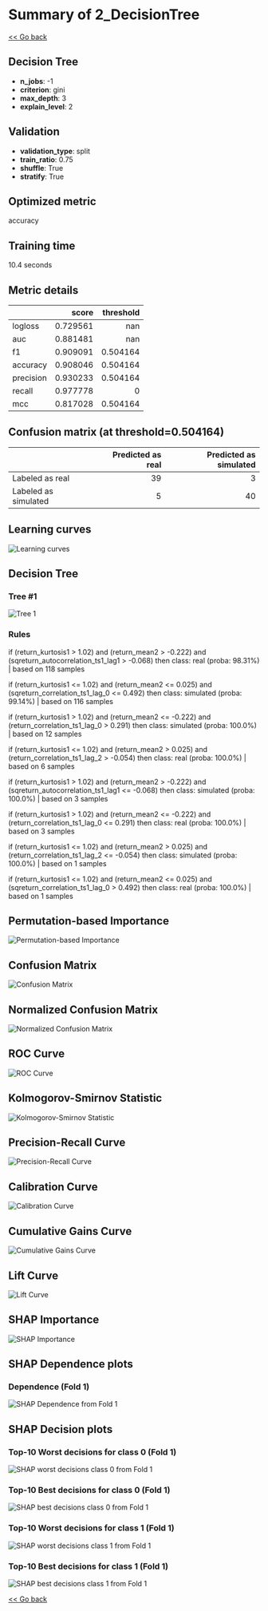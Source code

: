 # Summary of 2_DecisionTree

[<< Go back](../README.md)


## Decision Tree
- **n_jobs**: -1
- **criterion**: gini
- **max_depth**: 3
- **explain_level**: 2

## Validation
 - **validation_type**: split
 - **train_ratio**: 0.75
 - **shuffle**: True
 - **stratify**: True

## Optimized metric
accuracy

## Training time

10.4 seconds

## Metric details
|           |    score |   threshold |
|:----------|---------:|------------:|
| logloss   | 0.729561 |  nan        |
| auc       | 0.881481 |  nan        |
| f1        | 0.909091 |    0.504164 |
| accuracy  | 0.908046 |    0.504164 |
| precision | 0.930233 |    0.504164 |
| recall    | 0.977778 |    0        |
| mcc       | 0.817028 |    0.504164 |


## Confusion matrix (at threshold=0.504164)
|                      |   Predicted as real |   Predicted as simulated |
|:---------------------|--------------------:|-------------------------:|
| Labeled as real      |                  39 |                        3 |
| Labeled as simulated |                   5 |                       40 |

## Learning curves
![Learning curves](learning_curves.png)

## Decision Tree 

### Tree #1
![Tree 1](learner_fold_0_tree.svg)

### Rules

if (return_kurtosis1 > 1.02) and (return_mean2 > -0.222) and (sqreturn_autocorrelation_ts1_lag1 > -0.068) then class: real (proba: 98.31%) | based on 118 samples

if (return_kurtosis1 <= 1.02) and (return_mean2 <= 0.025) and (sqreturn_correlation_ts1_lag_0 <= 0.492) then class: simulated (proba: 99.14%) | based on 116 samples

if (return_kurtosis1 > 1.02) and (return_mean2 <= -0.222) and (return_correlation_ts1_lag_0 > 0.291) then class: simulated (proba: 100.0%) | based on 12 samples

if (return_kurtosis1 <= 1.02) and (return_mean2 > 0.025) and (return_correlation_ts1_lag_2 > -0.054) then class: real (proba: 100.0%) | based on 6 samples

if (return_kurtosis1 > 1.02) and (return_mean2 > -0.222) and (sqreturn_autocorrelation_ts1_lag1 <= -0.068) then class: simulated (proba: 100.0%) | based on 3 samples

if (return_kurtosis1 > 1.02) and (return_mean2 <= -0.222) and (return_correlation_ts1_lag_0 <= 0.291) then class: real (proba: 100.0%) | based on 3 samples

if (return_kurtosis1 <= 1.02) and (return_mean2 > 0.025) and (return_correlation_ts1_lag_2 <= -0.054) then class: simulated (proba: 100.0%) | based on 1 samples

if (return_kurtosis1 <= 1.02) and (return_mean2 <= 0.025) and (sqreturn_correlation_ts1_lag_0 > 0.492) then class: real (proba: 100.0%) | based on 1 samples





## Permutation-based Importance
![Permutation-based Importance](permutation_importance.png)
## Confusion Matrix

![Confusion Matrix](confusion_matrix.png)


## Normalized Confusion Matrix

![Normalized Confusion Matrix](confusion_matrix_normalized.png)


## ROC Curve

![ROC Curve](roc_curve.png)


## Kolmogorov-Smirnov Statistic

![Kolmogorov-Smirnov Statistic](ks_statistic.png)


## Precision-Recall Curve

![Precision-Recall Curve](precision_recall_curve.png)


## Calibration Curve

![Calibration Curve](calibration_curve_curve.png)


## Cumulative Gains Curve

![Cumulative Gains Curve](cumulative_gains_curve.png)


## Lift Curve

![Lift Curve](lift_curve.png)



## SHAP Importance
![SHAP Importance](shap_importance.png)

## SHAP Dependence plots

### Dependence (Fold 1)
![SHAP Dependence from Fold 1](learner_fold_0_shap_dependence.png)

## SHAP Decision plots

### Top-10 Worst decisions for class 0 (Fold 1)
![SHAP worst decisions class 0 from Fold 1](learner_fold_0_shap_class_0_worst_decisions.png)
### Top-10 Best decisions for class 0 (Fold 1)
![SHAP best decisions class 0 from Fold 1](learner_fold_0_shap_class_0_best_decisions.png)
### Top-10 Worst decisions for class 1 (Fold 1)
![SHAP worst decisions class 1 from Fold 1](learner_fold_0_shap_class_1_worst_decisions.png)
### Top-10 Best decisions for class 1 (Fold 1)
![SHAP best decisions class 1 from Fold 1](learner_fold_0_shap_class_1_best_decisions.png)

[<< Go back](../README.md)
